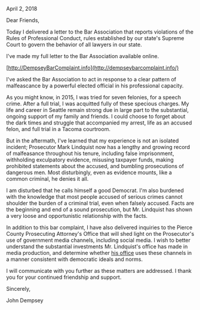 <title>Letter to Friends - Lindquist Bar Complaint</title>

April 2, 2018

Dear Friends,

Today I delivered a letter to the Bar 
Association that reports violations of the 
Rules of Professional Conduct, rules 
established by our state's Supreme Court to 
govern the behavior of all lawyers in our 
state.

I've made my full letter to the Bar Association available online.

[http://DempseyBarComplaint.info](http://dempseybarcomplaint.info/)

I've asked the Bar Association to act 
in response to a clear pattern of malfeascance 
by a powerful elected official in his 
professional capacity.

As you might know, in 2015, I was tried for seven 
felonies, for a speech crime. After a full trial, I was 
acquitted fully of these specious charges.
My life and career in Seattle remain strong due in 
large part to the substantial, ongoing support of my 
family and friends. I could choose to forget about the 
dark times and struggle that accompanied my arrest, 
life as an accused felon, and full trial in a Tacoma 
courtroom. 

But in the aftermath, I've learned that
my experience is not an isolated incident; Prosecutor Mark 
Lindquist now has a lengthy and growing record of 
malfeasance throughout his tenure, including false 
imprisonment, withholding exculpatory evidence, misusing taxpayer funds, 
making prohibited statements about the accused, and bumbling 
prosecutions of dangerous men. Most disturbingly, 
even as evidence mounts, like a common criminal, he 
denies it all.

I am disturbed that he calls himself a good 
Democrat. I'm also burdened with the knowledge 
that most people accused of serious crimes 
cannot shoulder the burden of a criminal trial, 
even when falsely accused. Facts are the 
beginning and end of a sound prosecution, but 
Mr. Lindquist has shown a very loose and 
opportunistic relationship with the facts.

In addition to this bar complaint, I have also delivered inquiries to 
the Pierce County Prosecuting Attorney's Office that will shed light on 
the Prosecutor's use of government media channels, including social 
media. I wish to better understand the substantial investments Mr. 
Lindquist's office has made in media production, and determine whether 
[his office](https://en.wikipedia.org/w/index.php?title=Talk:Mark_Lindquist&oldid=828668826#Vandalism_originating_from_Pierce_County_ISP) uses these channels in a manner consistent with democratic 
ideals and norms.

I will communicate with you further as these matters are addressed.
I thank you for your continued friendship and support. 

Sincerely,

John Dempsey

